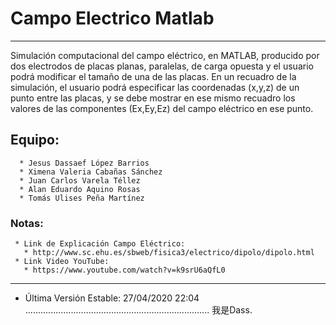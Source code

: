 # Campo Electrico Matlab
-------------------------
Simulación computacional del campo eléctrico, en MATLAB, producido por dos electrodos de placas planas, paralelas, de carga opuesta y el usuario podrá modificar el tamaño de una de las placas. 
En un recuadro de la simulación, el usuario podrá especificar las coordenadas (x,y,z) de un punto entre las placas, y se debe mostrar en ese mismo recuadro los valores de las componentes (Ex,Ey,Ez) del campo eléctrico en ese punto.
## Equipo:
      * Jesus Dassaef López Barrios
      * Ximena Valeria Cabañas Sánchez
      * Juan Carlos Varela Téllez
      * Alan Eduardo Aquino Rosas
      * Tomás Ulises Peña Martínez
### Notas:
     * Link de Explicación Campo Eléctrico:
       * http://www.sc.ehu.es/sbweb/fisica3/electrico/dipolo/dipolo.html
     * Link Video YouTube:
       * https://www.youtube.com/watch?v=k9srU6aQfL0
-------------------------------------------------------------------------
* Última Versión Estable: 27/04/2020 22:04
.........................................................................
我是Dass.
